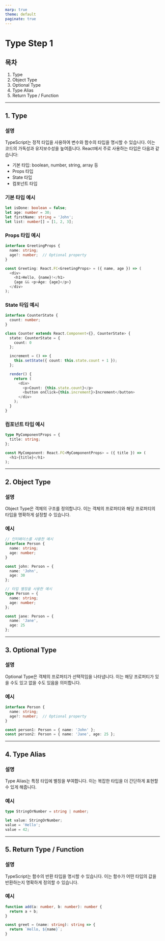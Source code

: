 ```yaml
---
marp: true
theme: default
paginate: true
---
```


# Type Step 1

## 목차
1. Type
2. Object Type
3. Optional Type
4. Type Alias
5. Return Type / Function

---

## 1. Type

### 설명
TypeScript는 정적 타입을 사용하여 변수와 함수의 타입을 명시할 수 있습니다. 이는 코드의 가독성과 유지보수성을 높여줍니다. React에서 주로 사용하는 타입은 다음과 같습니다:
- 기본 타입: boolean, number, string, array 등
- Props 타입
- State 타입
- 컴포넌트 타입

### 기본 타입 예시
```typescript
let isDone: boolean = false;
let age: number = 30;
let firstName: string = 'John';
let list: number[] = [1, 2, 3];
```

### Props 타입 예시
```typescript
interface GreetingProps {
  name: string;
  age?: number;  // Optional property
}

const Greeting: React.FC<GreetingProps> = ({ name, age }) => (
  <div>
    <h1>Hello, {name}!</h1>
    {age && <p>Age: {age}</p>}
  </div>
);
```

### State 타입 예시
```typescript
interface CounterState {
  count: number;
}

class Counter extends React.Component<{}, CounterState> {
  state: CounterState = {
    count: 0
  };

  increment = () => {
    this.setState({ count: this.state.count + 1 });
  };

  render() {
    return (
      <div>
        <p>Count: {this.state.count}</p>
        <button onClick={this.increment}>Increment</button>
      </div>
    );
  }
}
```

### 컴포넌트 타입 예시
```typescript
type MyComponentProps = {
  title: string;
};

const MyComponent: React.FC<MyComponentProps> = ({ title }) => (
  <h1>{title}</h1>
);
```

---

## 2. Object Type

### 설명
Object Type은 객체의 구조를 정의합니다. 이는 객체의 프로퍼티와 해당 프로퍼티의 타입을 명확하게 설정할 수 있습니다.

### 예시
```typescript
// 인터페이스를 사용한 예시
interface Person {
  name: string;
  age: number;
}

const john: Person = {
  name: 'John',
  age: 30
};
```

```typescript
// 타입 별칭을 사용한 예시
type Person = {
  name: string;
  age: number;
};

const jane: Person = {
  name: 'Jane',
  age: 25
};
```

---

## 3. Optional Type

### 설명
Optional Type은 객체의 프로퍼티가 선택적임을 나타냅니다. 이는 해당 프로퍼티가 있을 수도 있고 없을 수도 있음을 의미합니다.

### 예시
```typescript
interface Person {
  name: string;
  age?: number;  // Optional property
}

const person1: Person = { name: 'John' };
const person2: Person = { name: 'Jane', age: 25 };
```

---

## 4. Type Alias

### 설명
Type Alias는 특정 타입에 별칭을 부여합니다. 이는 복잡한 타입을 더 간단하게 표현할 수 있게 해줍니다.

### 예시
```typescript
type StringOrNumber = string | number;

let value: StringOrNumber;
value = 'Hello';
value = 42;
```

---

## 5. Return Type / Function

### 설명
TypeScript는 함수의 반환 타입을 명시할 수 있습니다. 이는 함수가 어떤 타입의 값을 반환하는지 명확하게 정의할 수 있습니다.

### 예시
```typescript
function add(a: number, b: number): number {
  return a + b;
}

const greet = (name: string): string => {
  return `Hello, ${name}`;
}
```